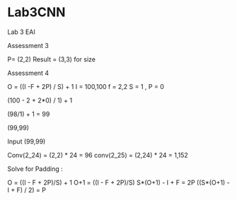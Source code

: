 # Lab3CNN
Lab 3 EAI 


Assessment 3

P= (2,2)
Result = (3,3) for size

Assessment 4

O = ((I -F + 2P) / S) + 1
I = 100,100 f = 2,2 S = 1 , P = 0

(100 - 2 + 2*0) / 1) + 1

(98/1) + 1 = 99

(99,99)

Input (99,99)

Conv(2_24) = (2,2) * 24 = 96
conv(2_25) = (2,24) * 24 = 1,152


Solve for Padding : 

O = ((I - F + 2P)/S) + 1
O+1 = ((I - F + 2P)/S)
S*(O+1) - I + F = 2P
((S*(O+1) - I + F) / 2) = P




